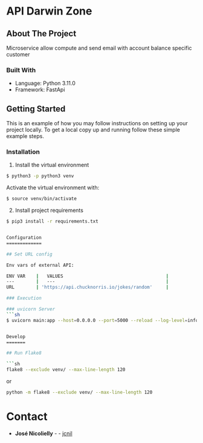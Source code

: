# API Darwin Zone

## About The Project
Microservice allow compute and send email with account balance specific customer 

### Built With
* Language: Python 3.11.0
* Framework: FastApi

## Getting Started

This is an example of how you may follow instructions on setting up your project locally.
To get a local copy up and running follow these simple example steps.

### Installation 

1. Install the virtual environment
```sh
$ python3 -p python3 venv
```
Activate the virtual environment with:
```sh
$ source venv/bin/activate
```
2. Install project requirements
```sh
$ pip3 install -r requirements.txt


Configuration
=============

## Set URL config

Env vars of external API:

ENV VAR    |   VALUES                                      |
---        |   ---                                         |
URL        | 'https://api.chucknorris.io/jokes/random'     | 

### Execution

### uvicorn Server
```sh
$ uvicorn main:app --host=0.0.0.0 --port=5000 --reload --log-level=info


Develop
=======

## Run Flake8

```sh
flake8 --exclude venv/ --max-line-length 120
```

or 

```sh
python -m flake8 --exclude venv/ --max-line-length 120
```

Contact
=======
* **José Nicolielly** - - [jcnil](https://github.com/jcnil/darwin_zone)